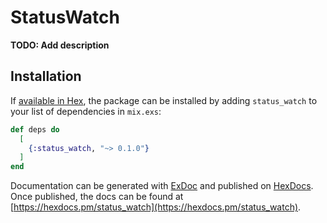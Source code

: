 # StatusWatch

**TODO: Add description**

## Installation

If [available in Hex](https://hex.pm/docs/publish), the package can be installed
by adding `status_watch` to your list of dependencies in `mix.exs`:

```elixir
def deps do
  [
    {:status_watch, "~> 0.1.0"}
  ]
end
```

Documentation can be generated with [ExDoc](https://github.com/elixir-lang/ex_doc)
and published on [HexDocs](https://hexdocs.pm). Once published, the docs can
be found at [https://hexdocs.pm/status_watch](https://hexdocs.pm/status_watch).

